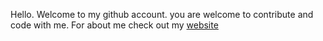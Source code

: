 Hello. Welcome to my github account.
you are welcome to contribute and code with me. 
For about me check out my [website](https://lordofwizard.github.io)
